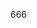 <!--
 * @FilePath: \vitepress-starter\docs\front\index.md
 * @Author: itmanyong itmanyong@gmail.com
 * @CreateDate: Do not edit
 * @LastEditors: itmanyong itmanyong@gmail.com
 * @LastEditTime: 2022-07-10 01:30:14
 * @Description: 
-->
666
